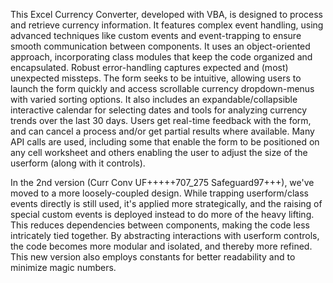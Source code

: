 This Excel Currency Converter, developed with VBA, is designed to process and retrieve currency information.  It features complex event handling, using advanced techniques like custom events and event-trapping to ensure smooth communication between components. It uses an object-oriented approach, incorporating class modules that keep the code organized and encapsulated. Robust error-handling captures expected and (most) unexpected missteps. The form seeks to be intuitive, allowing users to launch the form quickly and access scrollable currency dropdown-menus with varied sorting options. It also includes an expandable/collapsible interactive calendar for selecting dates and tools for analyzing currency trends over the last 30 days. Users get real-time feedback with the form, and can cancel a process and/or get partial results where available. Many API calls are used, including some that enable the form to be positioned on any cell worksheet and others enabling the user to adjust the size of the userform (along with it controls).

In the 2nd version (Curr Conv UF+++++707_275 Safeguard97+++), we've moved to a more loosely-coupled design. While trapping userform/class events directly is still used, it's applied more strategically, and the raising of special custom events is deployed instead to do more of the heavy lifting. This reduces dependencies between components, making the code less intricately tied together. By abstracting interactions with userform controls, the code becomes more modular and isolated, and thereby more refined. This new version also employs constants for better readability and to minimize magic numbers.

